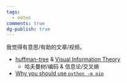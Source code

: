 ```yaml
---
tags:
  - notes
comments: true
dg-publish: true
---
```


我觉得有意思/有助的文章/视频。

- [huffman-tree](https://oi-wiki.org/ds/huffman-tree/) & [Visual Information Theory](https://colah.github.io/posts/2015-09-Visual-Information/)
    - 哈夫曼树/编码 & 信息论/交叉熵
- [Why you should use `python -m pip`](https://snarky.ca/why-you-should-use-python-m-pip/)